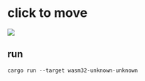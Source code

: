 # click to move

![](https://media1.giphy.com/media/v1.Y2lkPTc5MGI3NjExOWx1bTAxYnRjdndkemhxcjBnbHlvNHo2ZmpvcGdlbmoyamJvZTRtcCZlcD12MV9pbnRlcm5hbF9naWZfYnlfaWQmY3Q9Zw/oVTow3JJdmjIcJqLSz/giphy.gif)

## run
```
cargo run --target wasm32-unknown-unknown
```
